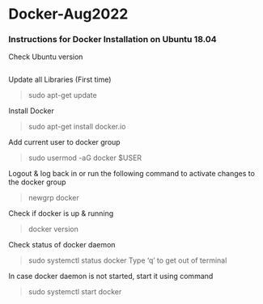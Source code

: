 # Docker-Aug2022

### Instructions for Docker Installation on Ubuntu 18.04

Check Ubuntu version
```lsb_release -a
```

Update all Libraries (First time)
>sudo apt-get update

Install Docker
>sudo apt-get install docker.io

Add current user to docker group
>sudo usermod -aG docker $USER

Logout & log back in or run the following command to activate changes to the docker group
>newgrp docker

Check if docker is up & running
>docker version

Check status of docker daemon
>sudo systemctl status docker
Type ‘q’ to get out of terminal

In case docker daemon is not started, start it using command
>sudo systemctl start docker
